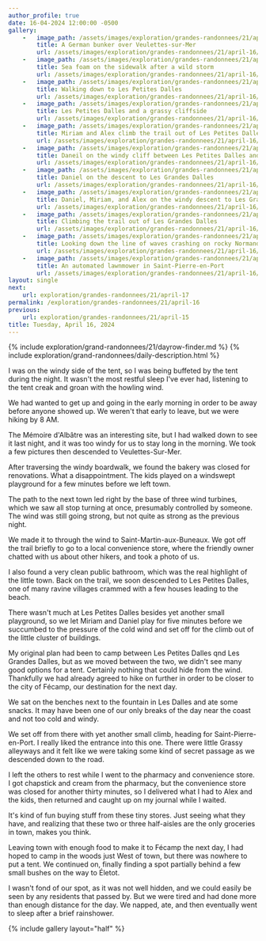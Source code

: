 ```yaml
---
author_profile: true
date: 16-04-2024 12:00:00 -0500
gallery: 
    -   image_path: /assets/images/exploration/grandes-randonnees/21/april-16/small/081810.jpg
        title: A German bunker over Veulettes-sur-Mer
        url: /assets/images/exploration/grandes-randonnees/21/april-16/large/081810.jpg
    -   image_path: /assets/images/exploration/grandes-randonnees/21/april-16/small/084211.jpg
        title: Sea foam on the sidewalk after a wild storm
        url: /assets/images/exploration/grandes-randonnees/21/april-16/large/084211.jpg
    -   image_path: /assets/images/exploration/grandes-randonnees/21/april-16/small/115901.jpg
        title: Walking down to Les Petites Dalles
        url: /assets/images/exploration/grandes-randonnees/21/april-16/large/115901.jpg
    -   image_path: /assets/images/exploration/grandes-randonnees/21/april-16/small/120650.jpg
        title: Les Petites Dalles and a grassy cliffside
        url: /assets/images/exploration/grandes-randonnees/21/april-16/large/120650.jpg
    -   image_path: /assets/images/exploration/grandes-randonnees/21/april-16/small/123036.jpg
        title: Miriam and Alex climb the trail out of Les Petites Dalles
        url: /assets/images/exploration/grandes-randonnees/21/april-16/large/123036.jpg
    -   image_path: /assets/images/exploration/grandes-randonnees/21/april-16/small/123456.jpg
        title: Daneil on the windy cliff between Les Petites Dalles and Les Grandes Dalles
        url: /assets/images/exploration/grandes-randonnees/21/april-16/large/123456.jpg
    -   image_path: /assets/images/exploration/grandes-randonnees/21/april-16/small/124128.jpg
        title: Daniel on the descent to Les Grandes Dalles
        url: /assets/images/exploration/grandes-randonnees/21/april-16/large/124128.jpg
    -   image_path: /assets/images/exploration/grandes-randonnees/21/april-16/small/124333.jpg
        title: Daniel, Miriam, and Alex on the windy descent to Les Grandes Dalles
        url: /assets/images/exploration/grandes-randonnees/21/april-16/large/124333.jpg
    -   image_path: /assets/images/exploration/grandes-randonnees/21/april-16/small/131348.jpg
        title: Climbing the trail out of Les Grandes Dalles
        url: /assets/images/exploration/grandes-randonnees/21/april-16/large/131348.jpg
    -   image_path: /assets/images/exploration/grandes-randonnees/21/april-16/small/135715.jpg
        title: Looking down the line of waves crashing on rocky Normandy beaches
        url: /assets/images/exploration/grandes-randonnees/21/april-16/large/135715.jpg
    -   image_path: /assets/images/exploration/grandes-randonnees/21/april-16/small/151148.jpg
        title: An automated lawnmower in Saint-Pierre-en-Port
        url: /assets/images/exploration/grandes-randonnees/21/april-16/large/151148.jpg
layout: single
next:
    url: exploration/grandes-randonnees/21/april-17
permalink: /exploration/grandes-randonnees/21/april-16
previous:
    url: exploration/grandes-randonnees/21/april-15
title: Tuesday, April 16, 2024
---
```

{% include exploration/grand-randonnees/21/dayrow-finder.md %}
{% include exploration/grand-randonnees/daily-description.html %}

I was on the windy side of the tent, so I was being buffeted by the tent during the night. It wasn't the most restful sleep I've ever had, listening to the tent creak and groan with the howling wind.

We had wanted to get up and going in the early morning in order to be away before anyone showed up. We weren't that early to leave, but we were hiking by 8 AM.

The Mémoire d'Albâtre was an interesting site, but I had walked down to see it last night, and it was too windy for us to stay long in the morning. We took a few pictures then descended to Veulettes-Sur-Mer.

After traversing the windy boardwalk, we found the bakery was closed for renovations. What a disappointment. The kids played on a windswept playground for a few minutes before we left town.

The path to the next town led right by the base of three wind turbines, which we saw all stop turning at once, presumably controlled by someone. The wind was still going strong, but not quite as strong as the previous night.

We made it to through the wind to Saint-Martin-aux-Buneaux. We got off the trail briefly to go to a local convenience store, where the friendly owner chatted with us about other hikers, and took a photo of us.

I also found a very clean public bathroom, which was the real highlight of the little town. Back on the trail, we soon descended to Les Petites Dalles, one of many ravine villages crammed with a few houses leading to the beach.

There wasn't much at Les Petites Dalles besides yet another small playground, so we let Miriam and Daniel play for five minutes before we succumbed to the pressure of the cold wind and set off for the climb out of the little cluster of buildings.

My original plan had been to camp between Les Petites Dalles qnd Les Grandes Dalles, but as we moved between the two, we didn't see many good options for a tent. Certainly nothing that could hide from the wind. Thankfully we had already agreed to hike on further in order to be closer to the city of Fécamp, our destination for the next day.

We sat on the benches next to the fountain in Les Dalles and ate some snacks. It may have been one of our only breaks of the day near the coast and not too cold and windy.

We set off from there with yet another small climb, heading for Saint-Pierre-en-Port. I really liked the entrance into this one. There were little Grassy alleyways and it felt like we were taking some kind of secret passage as we descended down to the road.

I left the others to rest while I went to the pharmacy and convenience store. I got chapstick and cream from the pharmacy, but the convenience store was closed for another thirty minutes, so I delivered what I had to Alex and the kids, then returned and caught up on my journal while I waited.

It's kind of fun buying stuff from these tiny stores. Just seeing what they have, and realizing that these two or three half-aisles are the only groceries in town, makes you think.

Leaving town with enough food to make it to Fécamp the next day, I had hoped to camp in the woods just West of town, but there was nowhere to put a tent. We continued on, finally finding a spot partially behind a few small bushes on the way to Életot.

I wasn't fond of our spot, as it was not well hidden, and we could easily be seen by any residents that passed by. But we were tired and had done more than enough distance for the day. We napped, ate, and then eventually went to sleep after a brief rainshower.

{% include gallery layout="half" %}